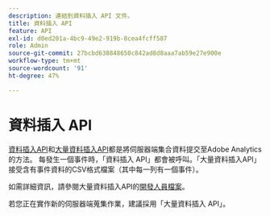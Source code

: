 ```yaml
---
description: 連結到資料插入 API 文件。
title: 資料插入 API
feature: API
exl-id: d0ed201a-4bc9-49e2-919b-8cea4fcff587
role: Admin
source-git-commit: 27bcbd638848650c842ad8d8aaa7ab59e27e900e
workflow-type: tm+mt
source-wordcount: '91'
ht-degree: 47%

---
```


# 資料插入 API

[資料插入API](https://github.com/AdobeDocs/analytics-1.4-apis/blob/master/docs/data-insertion-api/index.md)和[大量資料插入API](../bulk-data-insertion-api/bulk-data-insert.md)都是將伺服器端集合資料提交至Adobe Analytics的方法。 每發生一個事件時，「資料插入 API」都會被呼叫。「大量資料插入API」接受含有事件資料的CSV格式檔案（其中每一列有一個事件）。

如需詳細資訊，請參閱大量資料插入API的[開發人員檔案](https://developer.adobe.com/analytics-apis/docs/2.0/guides/endpoints/bulk-data-insertion/)。

若您正在實作新的伺服器端蒐集作業，建議採用「大量資料插入 API」。
